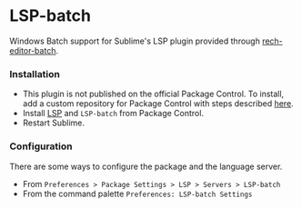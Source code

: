 # LSP-batch

Windows Batch support for Sublime's LSP plugin provided through [rech-editor-batch](https://github.com/RechInformatica/rech-editor-batch).

### Installation

- This plugin is not published on the official Package Control.
  To install, add a custom repository for Package Control with steps described [here](https://github.com/jfcherng-sublime/ST-my-package-control/blob/master/README.md#usage).
- Install [LSP](https://packagecontrol.io/packages/LSP) and `LSP-batch` from Package Control.
- Restart Sublime.

### Configuration

There are some ways to configure the package and the language server.

- From `Preferences > Package Settings > LSP > Servers > LSP-batch`
- From the command palette `Preferences: LSP-batch Settings`
